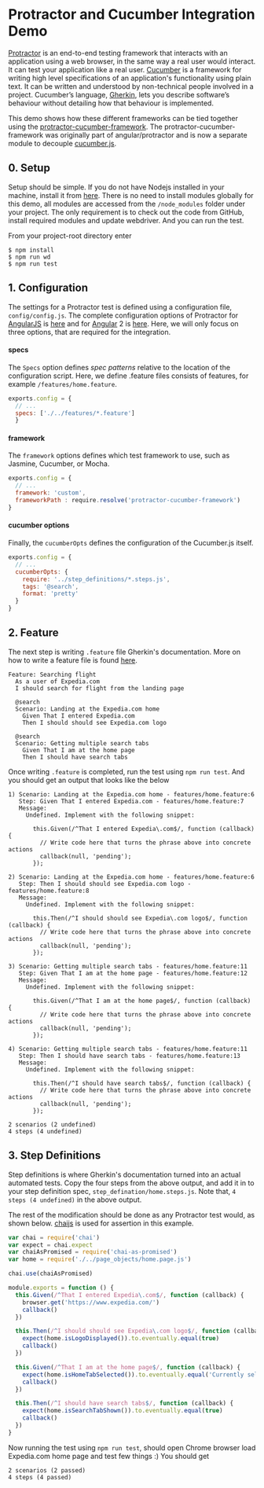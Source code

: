 # Protractor and Cucumber Integration Demo

[Protractor](http://www.protractortest.org/#/) is an end-to-end testing framework that interacts with an application using a web browser, in the same way a real user would interact. 
It can test your application like a real user. 
[Cucumber](https://cucumber.io/) is a framework for writing high level specifications of an application's functionality using plain text. 
It can be written and understood by non-technical people involved in a project. 
Cucumber’s language, [Gherkin](https://github.com/cucumber/cucumber/wiki/Gherkin), lets you describe software’s behaviour without detailing how that behaviour is implemented.

This demo shows how these different frameworks can be tied together using the [protractor-cucumber-framework](https://www.npmjs.com/package/protractor-cucumber-framework).
The protractor-cucumber-framework was originally part of angular/protractor and is now a separate module to decouple [cucumber.js](https://github.com/cucumber/cucumber-js).

## 0. Setup
Setup should be simple. If you do not have Nodejs installed in your machine, install it from [here](https://nodejs.org/en/). 
There is no need to install modules globally for this demo, all modules are accessed from the `/node_modules` folder under your project. 
The only requirement is to check out the code from GitHub, install required modules and update webdriver. And you can run the test. 

From your project-root directory enter

    $ npm install
    $ npm run wd
    $ npm run test

## 1. Configuration
The settings for a Protractor test is defined using a configuration file, `config/config.js`. 
The complete configuration options of Protractor for [AngularJS](https://angularjs.org/) is [here](https://github.com/angular/protractor/blob/fv1.3.0/docs/referenceConf.js) and for [Angular](https://angular.io/) 2 is [here](https://github.com/angular/protractor/blob/master/lib/config.ts).
Here, we will only focus on three options, that are required for the integration.
 
#### specs
The `Specs` option defines *spec patterns* relative to the location of the configuration script. Here, we define .feature files consists of features, for example `/features/home.feature`.

```js
exports.config = {
  // ...
  specs: ['./../features/*.feature']
  }
```

#### framework
The `framework` options defines which test framework to use, such as Jasmine, Cucumber, or Mocha.
```js
exports.config = {
  // ...
  framework: 'custom',
  frameworkPath : require.resolve('protractor-cucumber-framework')
}
```

#### cucumber options
Finally, the `cucumberOpts` defines the configuration of the Cucumber.js itself.
 
```js
exports.config = {
  // ...
  cucumberOpts: {
    require: '../step_definitions/*.steps.js',
    tags: '@search',
    format: 'pretty'
  }
}
```

## 2. Feature 
The next step is writing `.feature` file Gherkin's documentation. More on how to write a feature file is found [here](https://github.com/cucumber/cucumber/wiki/Feature-Introduction). 

```feature
Feature: Searching flight
  As a user of Expedia.com
  I should search for flight from the landing page

  @search
  Scenario: Landing at the Expedia.com home
    Given That I entered Expedia.com
    Then I should should see Expedia.com logo

  @search
  Scenario: Getting multiple search tabs
    Given That I am at the home page
    Then I should have search tabs
```

Once writing `.feature` is completed, run the test using `npm run test`. And you should get an output that looks like the below

```feature
1) Scenario: Landing at the Expedia.com home - features/home.feature:6
   Step: Given That I entered Expedia.com - features/home.feature:7
   Message:
     Undefined. Implement with the following snippet:

       this.Given(/^That I entered Expedia\.com$/, function (callback) {
         // Write code here that turns the phrase above into concrete actions
         callback(null, 'pending');
       });

2) Scenario: Landing at the Expedia.com home - features/home.feature:6
   Step: Then I should should see Expedia.com logo - features/home.feature:8
   Message:
     Undefined. Implement with the following snippet:

       this.Then(/^I should should see Expedia\.com logo$/, function (callback) {
         // Write code here that turns the phrase above into concrete actions
         callback(null, 'pending');
       });

3) Scenario: Getting multiple search tabs - features/home.feature:11
   Step: Given That I am at the home page - features/home.feature:12
   Message:
     Undefined. Implement with the following snippet:

       this.Given(/^That I am at the home page$/, function (callback) {
         // Write code here that turns the phrase above into concrete actions
         callback(null, 'pending');
       });

4) Scenario: Getting multiple search tabs - features/home.feature:11
   Step: Then I should have search tabs - features/home.feature:13
   Message:
     Undefined. Implement with the following snippet:

       this.Then(/^I should have search tabs$/, function (callback) {
         // Write code here that turns the phrase above into concrete actions
         callback(null, 'pending');
       });

2 scenarios (2 undefined)
4 steps (4 undefined)
```

## 3. Step Definitions
Step definitions is where Gherkin's documentation turned into an actual automated tests. 
Copy the four steps from the above output, and add it in to your step definition spec, `step_defination/home.steps.js`.
Note that, `4 steps (4 undefined)` in the above output. 

The rest of the modification should be done as any Protractor test would, as shown below. 
[chaijs](http://chaijs.com/api/assert/) is used for assertion in this example.

```js
var chai = require('chai')
var expect = chai.expect
var chaiAsPromised = require('chai-as-promised')
var home = require('./../page_objects/home.page.js')

chai.use(chaiAsPromised)

module.exports = function () {
  this.Given(/^That I entered Expedia\.com$/, function (callback) {
    browser.get('https://www.expedia.com/')
    callback()
  })

  this.Then(/^I should should see Expedia\.com logo$/, function (callback) {
    expect(home.isLogoDisplayed()).to.eventually.equal(true)
    callback()
  })

  this.Given(/^That I am at the home page$/, function (callback) {
    expect(home.isHomeTabSelected()).to.eventually.equal('Currently selected')
    callback()
  })

  this.Then(/^I should have search tabs$/, function (callback) {
    expect(home.isSearchTabShown()).to.eventually.equal(true)
    callback()
  })
}
```
Now running the test using `npm run test`, should open Chrome browser load Expedia.com home page and test few things :) You should get 

```feature
2 scenarios (2 passed)
4 steps (4 passed)
```
